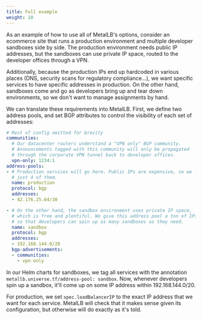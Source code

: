 ```yaml
---
title: Full example
weight: 10
---
```


As an example of how to use all of MetalLB's options, consider an
ecommerce site that runs a production environment and multiple
developer sandboxes side by side. The production environment needs
public IP addresses, but the sandboxes can use private IP space,
routed to the developer offices through a VPN.

Additionally, because the production IPs end up hardcoded in various
places (DNS, security scans for regulatory compliance...), we want
specific services to have specific addresses in production. On the
other hand, sandboxes come and go as developers bring up and tear down
environments, so we don't want to manage assignments by hand.

We can translate these requirements into MetalLB. First, we define two
address pools, and set BGP attributes to control the visibility of
each set of addresses:

```yaml
# Rest of config omitted for brevity
communities:
  # Our datacenter routers understand a "VPN only" BGP community.
  # Announcements tagged with this community will only be propagated
  # through the corporate VPN tunnel back to developer offices.
  vpn-only: 1234:1
address-pools:
- # Production services will go here. Public IPs are expensive, so we leased
  # just 4 of them.
  name: production
  protocol: bgp
  addresses:
  - 42.176.25.64/30

- # On the other hand, the sandbox environment uses private IP space,
  # which is free and plentiful. We give this address pool a ton of IPs,
  # so that developers can spin up as many sandboxes as they need.
  name: sandbox
  protocol: bgp
  addresses:
  - 192.168.144.0/20
  bgp-advertisements:
  - communities:
    - vpn-only
```

In our Helm charts for sandboxes, we tag all services with the
annotation `metallb.universe.tf/address-pool: sandbox`. Now, whenever
developers spin up a sandbox, it'll come up on some IP address within
192.168.144.0/20.

For production, we set `spec.loadBalancerIP` to the exact IP address
that we want for each service. MetalLB will check that it makes sense
given its configuration, but otherwise will do exactly as it's told.
